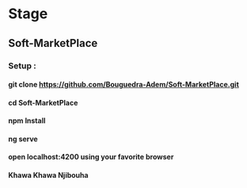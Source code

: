 # Stage
## Soft-MarketPlace

### Setup : 
#### git clone https://github.com/Bouguedra-Adem/Soft-MarketPlace.git
#### cd Soft-MarketPlace
#### npm Install
#### ng serve
#### open localhost:4200 using your favorite browser
#### Khawa Khawa Njibouha
